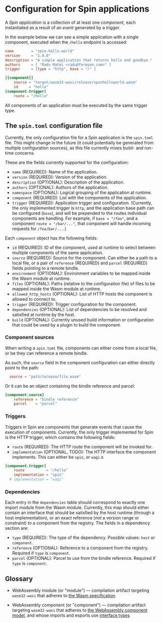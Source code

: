 # Configuration for Spin applications

A _Spin application_ is a collection of at least one _component_, each
instantiated as a result of an _event_ generated by a _trigger_.

In the example below we can see a simple application with a single component,
executed when the `/hello` endpoint is accessed:

```toml
name        = "spin-hello-world"
version     = "1.0.0"
description = "A simple application that returns hello and goodbye."
authors     = [ "Radu Matei <radu@fermyon.com>" ]
trigger     = {type = "http", base = "/" }

[[component]]
    source = "target/wasm32-wasi/release/spinhelloworld.wasm"
    id     = "hello"
[component.trigger]
    route = "/hello"
```

All components of an application must be executed by the same trigger type.

## The `spin.toml` configuration file

Currently, the only configuration file for a Spin application is the `spin.toml`
file. This might change in the future (it could potentially be generated from
multiple configuration sources), as this file currently mixes build- and
run-time concerns.

These are the fields currently supported for the configuration:

- `name` (REQUIRED): Name of the application.
- `version` (REQUIRED): Version of the application.
- `description` (OPTIONAL): Description of the application.
- `authors` (OPTIONAL): Authors of the application.
- `namespace` (OPTIONAL): Logical grouping of the application at runtime.
- `component` (REQUIRED): List with the components of the application.
- `trigger` (REQUIRED): Application trigger and configuration. (Currently, the
  only implemented trigger is `http`, and the application base path can be
  configured (`base`), and will be prepended to the routes individual components
  are handling. For example, if `base = "/foo"`, and a component
  `route = "/bar/..."`, that component will handle incoming requests for
  `/foo/bar/...`.)

Each `component` object has the following fields:

- `id` (REQUIRED): ID of the component, used at runtime to select between
  multiple components of the same application.
- `source` (REQUIRED): Source for the component. Can either be a path to a local
  file, or a pair of `reference` (REQUIRED) and `parcel` (REQUIRED) fields
  pointing to a remote bindle.
- `environment` (OPTIONAL): Environment variables to be mapped inside the Wasm
  module at runtime.
- `files` (OPTIONAL): Paths (relative to the configuration file) of files to be
  mapped inside the Wasm module at runtime.
- `allowed_http_hosts` (OPTIONAL): List of HTTP hosts the component is allowed
  to connect to.
- `trigger` (REQUIRED): Trigger configuration for the component.
- `dependencies` (OPTIONAL): List of dependencies to be resolved and satisfied
  at runtime by the host.
- `build` (OPTIONAL): Currently unused build information or configuration that
  could be used by a plugin to build the component.

### Component sources

When writing a `spin.toml` file, components can either come from a local file,
or be they can reference a remote bindle.

As such, the `source` field in the component configuration can either directly
point to the path:

```toml
  source = "path/to/wasm/file.wasm"
```

Or it can be an object containing the bindle reference and parcel:

```toml
[component.source]
    reference = "bindle reference"
    parcel    = "parcel"
```

### Triggers

Triggers in Spin are components that generate events that cause the execution of
components. Currently, the only trigger implemented for Spin is the HTTP
trigger, which contains the following fields:

- `route` (REQUIRED): The HTTP route the component will be invoked for.
- `implementation` (OPTIONAL, TODO): The HTTP interface the component
  implements. This can either be `spin`, or `wagi`.s

```toml
[component.trigger]
    route          = "/hello"
    implementation = "spin"
  # implementation = "wagi"
```

### Dependencies

Each entry in the `dependencies` table should correspond to exactly one import
module from the Wasm module. Currently, this map should either contain an
interface that should be satisfied by the host runtime (through a host
implementation), or an exact reference (_not_ a version range or constraint) to
a component from the registry. The fields in a dependency section are:

- `type` (REQUIRED): The type of the dependency. Possible values: `host` or
  `component`.
- `reference` (OPTIONAL): Reference to a component from the registry. Required
  if `type` is `component`.
- `parcel` (OPTIONAL): Parcel to use from the bindle reference. Required if
  `type` is `component`.

## Glossary

- WebAssembly module (or "module") — compilation artifact targeting
  `wasm32-wasi` that adheres to
  [the Wasm specification](https://webassembly.org/specs/).

- WebAssembly component (or "component") — compilation artifact targeting
  `wasm32-wasi` that adheres to
  [the WebAssembly component model](https://github.com/WebAssembly/component-model/blob/main/design/high-level/Goals.md),
  and whose imports and exports use
  [interface types](https://github.com/WebAssembly/interface-types)
